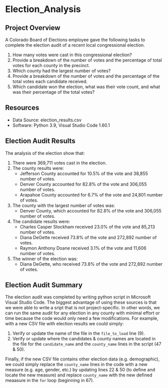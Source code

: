 # Election_Analysis

## Project Overview
A Colorado Board of Elections employee gave the following tasks to complete the election audit of a recent local congressional election.

1. How many votes were cast in this congressional election?
2. Provide a breakdown of the number of votes and the percentage of total votes for each county in the precinct.
3. Which county had the largest number of votes?
4. Provide a breakdown of the number of votes and the percentage of the total votes each candidate received.
5. Which candidate won the election, what was their vote count, and what was their percentage of the total votes?

## Resources
- Data Source: election_results.csv
- Software: Python 3.9, Visual Studio Code 1.60.1

## Election Audit Results
The analysis of the election show that:
1. There were 369,711 votes cast in the election.
2. The county results were:
    - Jefferson County accounted for 10.5% of the vote and 38,855 number of votes.
    - Denver County accounted for 82.8% of the vote and 306,055 number of votes.
    - Arapahoe County accounted for 6.7% of the vote and 24,801 number of votes.
4. The county with the largest number of votes was:
    - Denver County, which accounted for 82.8% of the vote and 306,055 number of votes.
6. The candidate results were:
    - Charles Casper Stockham received 23.0% of the vote and 85,213 number of votes.
    - Diana DeGette received 73.8% of the vote and 272,892 number of votes.
    - Raymon Anthony Doane received 3.1% of the vote and 11,606 number of votes.
7. The winner of the election was:
    - Diana DeGette, who received 73.8% of the vote and 272,892 number of votes.

## Election Audit Summary

The election audit was completed by writing python script in Microsoft Visual Studio Code. The biggest advantage of using these sources is that we were able to write a sript that is not project-specific. In other words, we can run the same audit for any election in any county with minimal effort or time because the code would only need a few modifications. For example, with a new CSV file with election results we could simply:
1.  Verify or update the name of the file in the `file_to_load` line (9).
2.  Verify or update where the candidates & county names are located in the file for the `candidate_name` and the `county_name` lines in the script (47 & 50).

Finally, if the new CSV file contains other election data (e.g. demographic), we could simply replace the `county_name` lines in the code with a new measure (e.g. age, gender, etc.) by updating lines 22 & 50 (to define and locate the new measure) and replace `county_name` with the new defined meaasure in the `for` loop (beginning in 67).  
